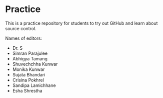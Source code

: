 # Practice

This is a practice repository for students to try out GitHub and learn about source control.

Names of editors:

* Dr. S
* Simran Parajulee
* Abhigya Tamang 
* Shuvechchha Kunwar
* Monika Kunwar
* Sujata Bhandari
* Crisina Pokhrel
* Sandipa Lamichhane
* Esha Shrestha
